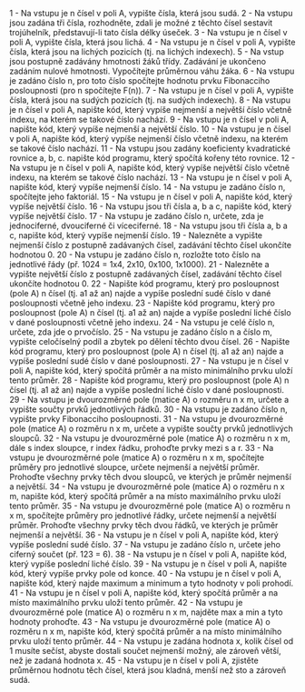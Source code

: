 1 - Na vstupu je n čísel v poli A, vypište čísla, která jsou sudá.
2 - Na vstupu jsou zadána tři čísla, rozhodněte, zdali je možné z těchto čísel sestavit trojúhelník, představují-li tato čísla délky úseček.
3 - Na vstupu je n čísel v poli A, vypište čísla, která jsou lichá.
4 - Na vstupu je n čísel v poli A, vypište čísla, která jsou na lichých pozicích (tj. na lichých indexech).
5 - Na vstup jsou postupně zadávány hmotnosti žáků třídy. Zadávání je ukončeno zadáním nulové hmotnosti. Vypočítejte průměrnou váhu žáka.
6 - Na vstupu je zadáno číslo n, pro toto číslo spočítejte hodnotu prvku Fibonacciho posloupnosti (pro n spočítejte F(n)).
7 - Na vstupu je n čísel v poli A, vypište čísla, která jsou na sudých pozicích (tj. na sudých indexech).
8 - Na vstupu je n čísel v poli A, napište kód, který vypíše nejmenší a největší číslo včetně indexu, na kterém se takové číslo nachází.
9 - Na vstupu je n čísel v poli A, napište kód, který vypíše nejmenší a největší číslo.
10 - Na vstupu je n čísel v poli A, napište kód, který vypíše nejmenší číslo včetně indexu, na kterém se takové číslo nachází.
11 - Na vstupu jsou zadány koeficienty kvadratické rovnice a, b, c. napište kód programu, který spočítá kořeny této rovnice.
12 - Na vstupu je n čísel v poli A, napište kód, který vypíše největší číslo včetně indexu, na kterém se takové číslo nachází.
13 - Na vstupu je n čísel v poli A, napište kód, který vypíše nejmenší číslo.
14 - Na vstupu je zadáno číslo n, spočítejte jeho faktoriál.
15 - Na vstupu je n čísel v poli A, napište kód, který vypíše největší číslo.
16 - Na vstupu jsou tři čísla a, b a c, napište kód, který vypíše největší číslo.
17 - Na vstupu je zadáno číslo n, určete, zda je jednociferné, dvouciferné či víceciferné.
18 - Na vstupu jsou tři čísla a, b a c, napište kód, který vypíše nejmenší číslo.
19 - Nalezněte a vypište nejmenší číslo z postupně zadávaných čísel, zadávání těchto čísel ukončíte hodnotou 0.
20 - Na vstupu je zadáno číslo n, rozložte toto číslo na jednotlivé řády (př. 1024 = 1x4, 2x10, 0x100, 1x1000).
21 - Nalezněte a vypište největší číslo z postupně zadávaných čísel, zadávání těchto čísel ukončíte hodnotou 0.
22 - Napište kód programu, který pro posloupnost (pole A) n čísel (tj. a1 až an) najde a vypíše poslední sudé číslo v dané posloupnosti včetně jeho indexu.
23 - Napište kód programu, který pro posloupnost (pole A) n čísel (tj. a1 až an) najde a vypíše poslední liché číslo v dané posloupnosti včetně jeho indexu.
24 - Na vstupu je celé číslo n, určete, zda jde o prvočíslo.
25 - Na vstupu je zadáno číslo n a číslo m, vypište celočíselný podíl a zbytek po dělení těchto dvou čísel.
26 - Napište kód programu, který pro posloupnost (pole A) n čísel (tj. a1 až an) najde a vypíše poslední sudé číslo v dané posloupnosti.
27 - Na vstupu je n čísel v poli A, napište kód, který spočítá průměr a na místo minimálního prvku uloží tento průměr.
28 - Napište kód programu, který pro posloupnost (pole A) n čísel (tj. a1 až an) najde a vypíše poslední liché číslo v dané posloupnosti.
29 - Na vstupu je dvourozměrné pole (matice A) o rozměru n x m, určete a vypište součty prvků jednotlivých řádků.
30 - Na vstupu je zadáno číslo n, vypište prvky Fibonacciho posloupnosti.
31 - Na vstupu je dvourozměrné pole (matice A) o rozměru n x m, určete a vypište součty prvků jednotlivých sloupců.
32 - Na vstupu je dvourozměrné pole (matice A) o rozměru n x m, dále s index sloupce, r index řádku, prohoďte prvky mezi s a r.
33 - Na vstupu je dvourozměrné pole (matice A) o rozměru n x m, spočítejte průměry pro jednotlivé sloupce, určete nejmenší a největší průměr. Prohoďte všechny prvky těch dvou sloupců, ve kterých je průměr nejmenší a největší.
34 - Na vstupu je dvourozměrné pole (matice A) o rozměru n x m, napište kód, který spočítá průměr a na místo maximálního prvku uloží tento průměr.
35 - Na vstupu je dvourozměrné pole (matice A) o rozměru n x m, spočítejte průměry pro jednotlivé řádky, určete nejmenší a největší průměr. Prohoďte všechny prvky těch dvou řádků, ve kterých je průměr nejmenší a největší.
36 - Na vstupu je n čísel v poli A, napište kód, který vypíše poslední sudé číslo.
37 - Na vstupu je zadáno číslo n, určete jeho ciferný součet (př. 123 = 6).
38 - Na vstupu je n čísel v poli A, napište kód, který vypíše poslední liché číslo.
39 - Na vstupu je n čísel v poli A, napište kód, který vypíše prvky pole od konce.
40 - Na vstupu je n čísel v poli A, napište kód, který najde maximum a minimum a tyto hodnoty v poli prohodí.
41 - Na vstupu je n čísel v poli A, napište kód, který spočítá průměr a na místo maximálního prvku uloží tento průměr.
42 - Na vstupu je dvourozměrné pole (matice A) o rozměru n x m, najděte max a min a tyto hodnoty prohoďte.
43 - Na vstupu je dvourozměrné pole (matice A) o rozměru n x m, napište kód, který spočítá průměr a na místo minimálního prvku uloží tento průměr.
44 - Na vstupu je zadána hodnota x, kolik čísel od 1 musíte sečíst, abyste dostali součet nejmenší možný, ale zároveň větší, než je zadaná hodnota x.
45 - Na vstupu je n čísel v poli A, zjistěte průměrnou hodnotu těch čísel, která jsou kladná, menší než sto a zároveň sudá.

